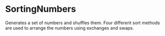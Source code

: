 # SortingNumbers
Generates a set of numbers and shuffles them. Four different sort methods are used to arrange the numbers  using exchanges and swaps. 
